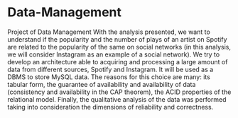 # Data-Management
Project of Data Management 
With the analysis presented, we want to understand if the popularity and the number of plays of an artist on Spotify are related to the popularity of the same on social networks (in this analysis, we will consider Instagram as an example of a social network).
We try to develop an architecture able to acquiring and processing a large amount of data from different sources, Spotify and Instagram.
It will be used as a DBMS to store MySQL data. The reasons for this choice are many: its tabular form, the guarantee of availability and availability of data (consistency and availability in the CAP theorem), the ACID properties of the relational model.
Finally, the qualitative analysis of the data was performed taking into consideration the dimensions of reliability and correctness.
